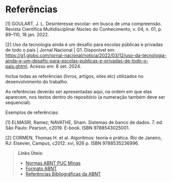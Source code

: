 # Referências

[1] GOULART, J. L. Desinteresse escolar: em busca de uma compreensão. Revista Científica Multidisciplinar Núcleo do Conhecimento, v. 04, n. 01, p. 89–110, 18 jan. 2022. 

[2] Uso da tecnologia ainda é um desafio para escolas públicas e privadas de todo o país | Jornal Nacional | G1. Disponível em: <https://g1.globo.com/jornal-nacional/noticia/2022/03/12/uso-da-tecnologia-ainda-e-um-desafio-para-escolas-publicas-e-privadas-de-todo-o-pais.ghtml>. Acesso em: 8 set. 2024. 


Inclua todas as referências (livros, artigos, sites etc) utilizados no desenvolvimento do trabalho.

As referências deverão ser apresentadas aqui, na ordem em que elas aparecem, nos textos dentro do repositório (a numeração também deve ser sequencial).

Exemplos de referências:

[1] ELMASRI, Ramez; NAVATHE, Sham. Sistemas de banco de dados. 7. ed. São Paulo: Pearson, c2019. E-book. ISBN 9788543025001. 

[2] CORMEN, Thomas H. et al. Algoritmos: teoria e prática. Rio de Janeiro, RJ: Elsevier, Campus, c2012. xvi, 926 p. ISBN 9788535236996.

> **Links Úteis**:
> - [Normas ABNT PUC Minas](http://portal.pucminas.br/biblioteca/documentos/ABNT-Formatar-indicar-citacoes-e-referencia-las.pdf)
> - [Formato ABNT](https://www.normastecnicas.com/abnt/trabalhos-academicos/referencias/)
> - [Referências Bibliográficas da ABNT](https://comunidade.rockcontent.com/referencia-bibliografica-abnt/)

